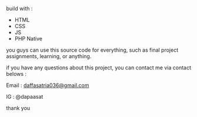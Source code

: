 build with :
- HTML
- CSS
- JS
- PHP Native

you guys can use this source code for everything, such as final project assignments, learning, or anything.

if you have any questions about this project, you can contact me via contact belows :

Email : daffasatria036@gmail.com

IG : @dapaasat

thank you 
